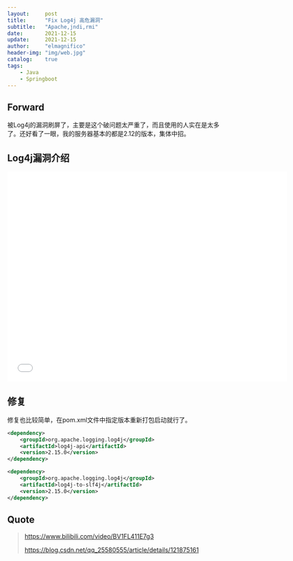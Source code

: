 ```yaml
---
layout:     post
title:      "Fix Log4j 高危漏洞"
subtitle:   "Apache,jndi,rmi"
date:       2021-12-15
update:     2021-12-15
author:     "elmagnifico"
header-img: "img/web.jpg"
catalog:    true
tags:
    - Java
    - Springboot
---
```


## Forward

被Log4j的漏洞刷屏了，主要是这个破问题太严重了，而且使用的人实在是太多了。还好看了一眼，我的服务器基本的都是2.12的版本，集体中招。



## Log4j漏洞介绍

<iframe src="//player.bilibili.com/player.html?aid=464689876&bvid=BV1FL411E7g3&cid=458389126&page=1" scrolling="no" border="0" frameborder="no" framespacing="0" allowfullscreen="true" width="640px" height="480px"></iframe>



## 修复

修复也比较简单，在pom.xml文件中指定版本重新打包启动就行了。

```xml
<dependency>
    <groupId>org.apache.logging.log4j</groupId>
    <artifactId>log4j-api</artifactId>
    <version>2.15.0</version>
</dependency>

<dependency>
    <groupId>org.apache.logging.log4j</groupId>
    <artifactId>log4j-to-slf4j</artifactId>
    <version>2.15.0</version>
</dependency>

```



## Quote

> https://www.bilibili.com/video/BV1FL411E7g3
>
> https://blog.csdn.net/qq_25580555/article/details/121875161
